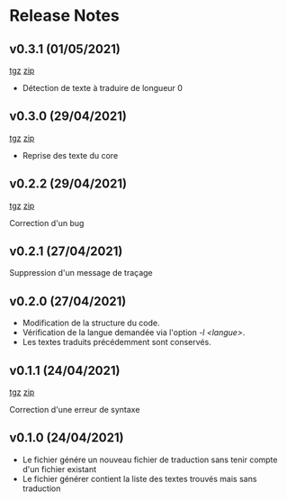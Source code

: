 # Release Notes

## v0.3.1 (01/05/2021)
[tgz](https://github.com/ktn001/traduitjdm/archive/refs/tags/v0.3.1.tar.gz) [zip](https://github.com/ktn001/traduitjdm/archive/refs/tags/v0.3.1.zip)

- Détection de texte à traduire de longueur 0

## v0.3.0 (29/04/2021)
[tgz](https://github.com/ktn001/traduitjdm/archive/refs/tags/v0.3.0.tar.gz) [zip](https://github.com/ktn001/traduitjdm/archive/refs/tags/v0.3.0.zip)

- Reprise des texte du core

## v0.2.2 (29/04/2021)
[tgz](https://github.com/ktn001/traduitjdm/archive/refs/tags/v0.2.2.tar.gz) [zip](https://github.com/ktn001/traduitjdm/archive/refs/tags/v0.2.2.zip)

Correction d'un bug

## v0.2.1 (27/04/2021)
Suppression d'un message de traçage

## v0.2.0 (27/04/2021)
- Modification de la structure du code.
- Vérification de la langue demandée via l'option *-l \<langue>*.
- Les textes traduits précédemment sont conservés.

## v0.1.1 (24/04/2021)
[tgz](https://github.com/ktn001/traduitjdm/archive/refs/tags/v0.1.1.tar.gz) [zip](https://github.com/ktn001/traduitjdm/archive/refs/tags/v0.1.1.zip)

Correction d'une erreur de syntaxe

## v0.1.0 (24/04/2021)
- Le fichier génére un nouveau fichier de traduction sans tenir compte d'un fichier existant
- Le fichier générer contient la liste des textes trouvés mais sans traduction
